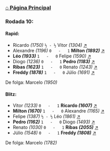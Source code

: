 ### [⌂ Página Principal](https://grupo-de-xadrez.github.io/)

### Rodada 10:

#### Rapid:

* Ricardo *(1750)* `½ - ½` Vitor *(1304)* [↗](https://www.lichess.org/DzW6bbNE) 
* Alexandre *(1196)* `0   -   1` **Milton *(1892)*** [↗](https://www.lichess.org/rFpRNKGI) 
* **Léo *(1933)*** `1   -   0` Felipe *(1590)* [↗](https://www.lichess.org/0hAMPnId) 
* Diogo *(1236)* `0   -   1` **Pedro *(1183)*** [↗](https://www.lichess.org/xh3yb5Ix) 
* **Ribas *(1623)*** `1   -   0` Renato *(1243)* [↗](https://www.lichess.org/CNBZdTeY) 
* **Freddy *(1878)*** `1   -   0` Júlio *(1691)* [↗](https://www.lichess.org/huR1ONU0) 

De folga: Marcelo *(1950)*

#### Blitz:

* Vitor *(1233)* `0   -   1` **Ricardo *(1607)*** [↗](https://www.lichess.org/sMrIcVds) 
* **Milton *(1670)*** `1   -   0` Alexandre *(1165)* [↗](https://www.lichess.org/vZnMORke) 
* Felipe *(1387)* `½ - ½` Léo *(1861)* [↗](https://www.lichess.org/K5Vz3kms) 
* **Pedro *(1162)*** `1   -   0` Diogo *(1493)* [↗](https://www.lichess.org/lwaXzUH9) 
* Renato *(1030)* `0   -   1` **Ribas *(2055)*** [↗](https://www.lichess.org/czwrbtoa) 
* Júlio *(1548)* `0   -   1` **Freddy *(1808)*** [↗](https://www.lichess.org/i8nZDdQV) 

De folga: Marcelo *(1782)*

